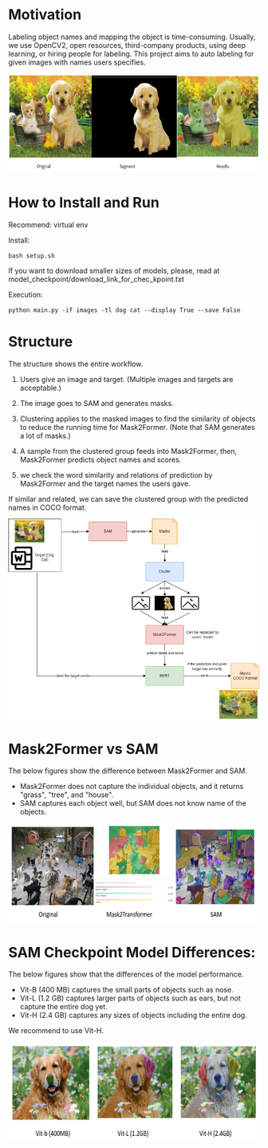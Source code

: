 # Motivation
Labeling object names and mapping the object is time-consuming. Usually, we use OpenCV2, open resources, third-company products, using deep learning, or hiring people for labeling.
This project aims to auto labeling for given images with names users specifies.

<p align="center">
  <img src="readme_images/sample.png" alt="pre-commit" width="600" height="200">
</p>

# How to Install and Run

Recommend: virtual env

Install:
```
bash setup.sh
```

If you want to download smaller sizes of models, please, read at model_checkpoint/download_link_for_chec_kpoint.txt

Execution:
```
python main.py -if images -tl dog cat --display True --save False
```


# Structure
The structure shows the entire workflow.
1. Users give an image and target.
(Multiple images and targets are acceptable.)

2. The image goes to SAM and generates masks.
3. Clustering applies to the masked images to find the similarity of objects to reduce the running time for Mask2Former.
(Note that SAM generates a lot of masks.)
4. A sample from the clustered group feeds into Mask2Former, then, Mask2Former predicts object names and scores.
5. we check the word similarity and relations of prediction by Mask2Former and the target names the users gave.

If similar and related, we can save the clustered group with the predicted names in COCO format.

<p align="center">
  <img src="readme_images/SAML.png" alt="SAML" >
</p>

# Mask2Former vs SAM

The below figures show the difference between Mask2Former and SAM.
- Mask2Former does not capture the individual objects, and it returns "grass", "tree", and "house".
- SAM captures each object well, but SAM does not know name of the objects.

<p align="center">
  <img src="readme_images/compare.png" alt="pre-commit" width="600" height="200">
</p>

# SAM Checkpoint Model Differences:
The below figures show that the differences of the model performance.
- Vit-B (400 MB) captures the small parts of objects such as nose.
- Vit-L (1.2 GB) captures larger parts of objects such as ears, but not capture the entire dog yet.
- Vit-H (2.4 GB) captures any sizes of objects including the entire dog.

We recommend to use Vit-H.

<p align="center">
  <img src="readme_images/models.png" alt="pre-commit" width="600" height="200">
</p>
